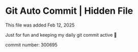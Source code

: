 # Git Auto Commit | Hidden File

This file was added Feb 12, 2025

Just for fun and keeping my daily git commit active 🤪

commit number: 300695
